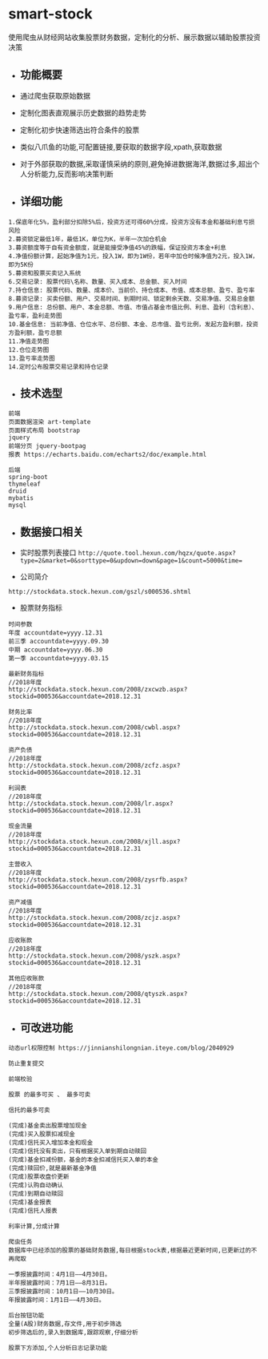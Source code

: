 # smart-stock
使用爬虫从财经网站收集股票财务数据，定制化的分析、展示数据以辅助股票投资决策

- 功能概要
    -
    
- 通过爬虫获取原始数据
- 定制化图表直观展示历史数据的趋势走势
- 定制化初步快速筛选出符合条件的股票
- 类似八爪鱼的功能,可配置链接,要获取的数据字段,xpath,获取数据
- 对于外部获取的数据,采取谨慎采纳的原则,避免掉进数据海洋,数据过多,超出个人分析能力,反而影响决策判断

- 详细功能
    -
```
1.保底年化5%，盈利部分扣除5%后，投资方还可得60%分成，投资方没有本金和基础利息亏损风险
2.募资锁定最低1年，最低1K，单位为K，半年一次加仓机会
3.募资额度等于自有资金额度，就是能接受净值45%的跌幅，保证投资方本金+利息
4.净值份额计算，起始净值为1元，投入1W，即为1W份，若年中加仓时候净值为2元，投入1W，即为5K份
5.募资和股票买卖记入系统
6.交易记录: 股票代码\名称、数量、买入成本、总金额、买入时间
7.持仓信息: 股票代码、数量、成本价、当前价、持仓成本、市值、成本总额、盈亏、盈亏率
8.募资记录: 买卖份额、用户、交易时间、到期时间、锁定剩余天数、交易净值、交易总金额
9.用户信息: 总份额、用户、本金总额、市值、市值占基金市值比例、利息、盈利（含利息）、盈亏率，盈利走势图
10.基金信息: 当前净值、仓位水平、总份额、本金、总市值、盈亏比例，发起方盈利额，投资方盈利额，盈亏总额
11.净值走势图
12.仓位走势图
13.盈亏率走势图
14.定时公布股票交易记录和持仓记录
```

- 技术选型
    -
```
前端
页面数据渲染 art-template
页面样式布局 bootstrap
jquery
前端分页 jquery-bootpag
报表 https://echarts.baidu.com/echarts2/doc/example.html

后端
spring-boot
thymeleaf
druid
mybatis
mysql
```

- 数据接口相关
    -
    
- 实时股票列表接口
``
http://quote.tool.hexun.com/hqzx/quote.aspx?type=2&market=0&sorttype=0&updown=down&page=1&count=5000&time=
``

- 公司简介
```
http://stockdata.stock.hexun.com/gszl/s000536.shtml
```

- 股票财务指标
```
时间参数
年度 accountdate=yyyy.12.31
前三季 accountdate=yyyy.09.30
中期 accountdate=yyyy.06.30
第一季 accountdate=yyyy.03.15

最新财务指标
//2018年度
http://stockdata.stock.hexun.com/2008/zxcwzb.aspx?stockid=000536&accountdate=2018.12.31

财务比率
//2018年度
http://stockdata.stock.hexun.com/2008/cwbl.aspx?stockid=000536&accountdate=2018.12.31

资产负债
//2018年度
http://stockdata.stock.hexun.com/2008/zcfz.aspx?stockid=000536&accountdate=2018.12.31

利润表
//2018年度
http://stockdata.stock.hexun.com/2008/lr.aspx?stockid=000536&accountdate=2018.12.31

现金流量
//2018年度
http://stockdata.stock.hexun.com/2008/xjll.aspx?stockid=000536&accountdate=2018.12.31

主营收入
//2018年度
http://stockdata.stock.hexun.com/2008/zysrfb.aspx?stockid=000536&accountdate=2018.12.31

资产减值
//2018年度
http://stockdata.stock.hexun.com/2008/zcjz.aspx?stockid=000536&accountdate=2018.12.31

应收账款
//2018年度
http://stockdata.stock.hexun.com/2008/yszk.aspx?stockid=000536&accountdate=2018.12.31

其他应收账款
//2018年度
http://stockdata.stock.hexun.com/2008/qtyszk.aspx?stockid=000536&accountdate=2018.12.31
```
- 可改进功能
    -
```
动态url权限控制 https://jinnianshilongnian.iteye.com/blog/2040929

防止重复提交

前端校验

股票 的最多可买 、 最多可卖

信托的最多可卖

(完成)基金卖出股票增加现金  
(完成)买入股票扣减现金    
(完成)信托买入增加本金和现金
(完成)信托没有卖出，只有根据买入单到期自动赎回
(完成)基金扣减份额，基金的本金扣减信托买入单的本金
(完成)赎回价,就是最新基金净值
(完成)股票收盘价更新
(完成)认购自动确认
(完成)到期自动赎回
(完成)基金报表
(完成)信托人报表

利率计算,分成计算

爬虫任务
数据库中已经添加的股票的基础财务数据,每日根据stock表,根据最近更新时间,已更新过的不再爬取

一季报披露时间：4月1日——4月30日。
半年报披露时间：7月1日——8月31日。
三季报披露时间：10月1日——10月30日。
年报披露时间：1月1日——4月30日。

后台按钮功能
全量(A股)财务数据,存文件,用于初步筛选
初步筛选后的,录入到数据库,跟踪观察,仔细分析

股票下方添加,个人分析日志记录功能

```
